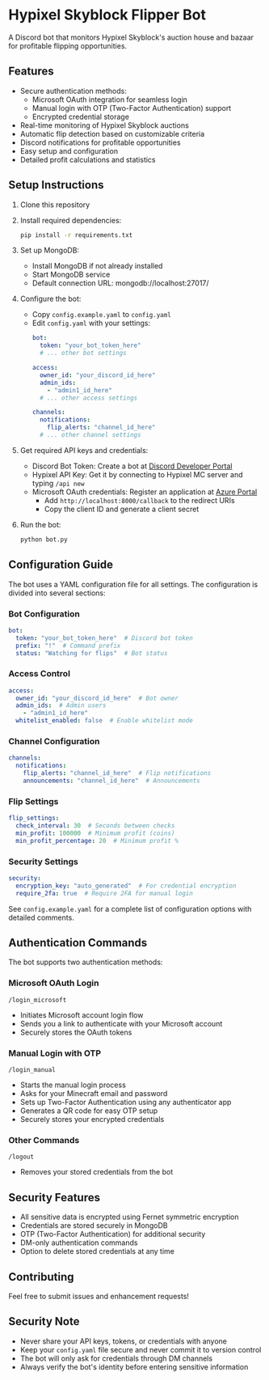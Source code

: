 # Hypixel Skyblock Flipper Bot

A Discord bot that monitors Hypixel Skyblock's auction house and bazaar for profitable flipping opportunities.

## Features

- Secure authentication methods:
  - Microsoft OAuth integration for seamless login
  - Manual login with OTP (Two-Factor Authentication) support
  - Encrypted credential storage
- Real-time monitoring of Hypixel Skyblock auctions
- Automatic flip detection based on customizable criteria
- Discord notifications for profitable opportunities
- Easy setup and configuration
- Detailed profit calculations and statistics

## Setup Instructions

1. Clone this repository
2. Install required dependencies:
   ```bash
   pip install -r requirements.txt
   ```

3. Set up MongoDB:
   - Install MongoDB if not already installed
   - Start MongoDB service
   - Default connection URL: mongodb://localhost:27017/

4. Configure the bot:
   - Copy `config.example.yaml` to `config.yaml`
   - Edit `config.yaml` with your settings:
     ```yaml
     bot:
       token: "your_bot_token_here"
       # ... other bot settings
     
     access:
       owner_id: "your_discord_id_here"
       admin_ids:
         - "admin1_id_here"
       # ... other access settings
     
     channels:
       notifications:
         flip_alerts: "channel_id_here"
       # ... other channel settings
     ```

5. Get required API keys and credentials:
   - Discord Bot Token: Create a bot at [Discord Developer Portal](https://discord.com/developers/applications)
   - Hypixel API Key: Get it by connecting to Hypixel MC server and typing `/api new`
   - Microsoft OAuth credentials: Register an application at [Azure Portal](https://portal.azure.com)
     - Add `http://localhost:8000/callback` to the redirect URIs
     - Copy the client ID and generate a client secret

6. Run the bot:
   ```bash
   python bot.py
   ```

## Configuration Guide

The bot uses a YAML configuration file for all settings. The configuration is divided into several sections:

### Bot Configuration
```yaml
bot:
  token: "your_bot_token_here"  # Discord bot token
  prefix: "!"  # Command prefix
  status: "Watching for flips"  # Bot status
```

### Access Control
```yaml
access:
  owner_id: "your_discord_id_here"  # Bot owner
  admin_ids:  # Admin users
    - "admin1_id_here"
  whitelist_enabled: false  # Enable whitelist mode
```

### Channel Configuration
```yaml
channels:
  notifications:
    flip_alerts: "channel_id_here"  # Flip notifications
    announcements: "channel_id_here"  # Announcements
```

### Flip Settings
```yaml
flip_settings:
  check_interval: 30  # Seconds between checks
  min_profit: 100000  # Minimum profit (coins)
  min_profit_percentage: 20  # Minimum profit %
```

### Security Settings
```yaml
security:
  encryption_key: "auto_generated"  # For credential encryption
  require_2fa: true  # Require 2FA for manual login
```

See `config.example.yaml` for a complete list of configuration options with detailed comments.

## Authentication Commands

The bot supports two authentication methods:

### Microsoft OAuth Login
```
/login_microsoft
```
- Initiates Microsoft account login flow
- Sends you a link to authenticate with your Microsoft account
- Securely stores the OAuth tokens

### Manual Login with OTP
```
/login_manual
```
- Starts the manual login process
- Asks for your Minecraft email and password
- Sets up Two-Factor Authentication using any authenticator app
- Generates a QR code for easy OTP setup
- Securely stores your encrypted credentials

### Other Commands
```
/logout
```
- Removes your stored credentials from the bot

## Security Features

- All sensitive data is encrypted using Fernet symmetric encryption
- Credentials are stored securely in MongoDB
- OTP (Two-Factor Authentication) for additional security
- DM-only authentication commands
- Option to delete stored credentials at any time

## Contributing

Feel free to submit issues and enhancement requests!

## Security Note

- Never share your API keys, tokens, or credentials with anyone
- Keep your `config.yaml` file secure and never commit it to version control
- The bot will only ask for credentials through DM channels
- Always verify the bot's identity before entering sensitive information 